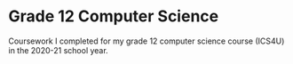# Grade 12 Computer Science
Coursework I completed for my grade 12 computer science course (ICS4U) in the 2020-21 school year.
